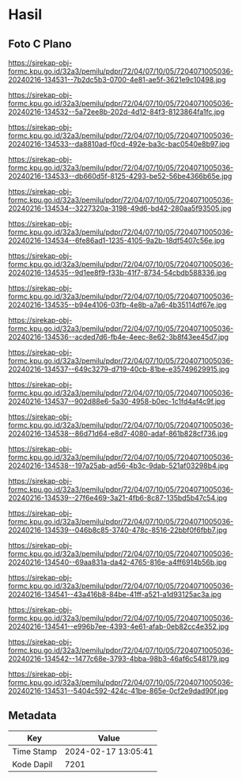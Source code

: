 # Hasil

## Foto C Plano

https://sirekap-obj-formc.kpu.go.id/32a3/pemilu/pdpr/72/04/07/10/05/7204071005036-20240216-134531--7b2dc5b3-0700-4e81-ae5f-3621e9c10498.jpg

https://sirekap-obj-formc.kpu.go.id/32a3/pemilu/pdpr/72/04/07/10/05/7204071005036-20240216-134532--5a72ee8b-202d-4d12-84f3-8123864fa1fc.jpg

https://sirekap-obj-formc.kpu.go.id/32a3/pemilu/pdpr/72/04/07/10/05/7204071005036-20240216-134533--da8810ad-f0cd-492e-ba3c-bac0540e8b97.jpg

https://sirekap-obj-formc.kpu.go.id/32a3/pemilu/pdpr/72/04/07/10/05/7204071005036-20240216-134533--db660d5f-8125-4293-be52-56be4366b65e.jpg

https://sirekap-obj-formc.kpu.go.id/32a3/pemilu/pdpr/72/04/07/10/05/7204071005036-20240216-134534--3227320a-3198-49d6-bd42-280aa5f93505.jpg

https://sirekap-obj-formc.kpu.go.id/32a3/pemilu/pdpr/72/04/07/10/05/7204071005036-20240216-134534--6fe86ad1-1235-4105-9a2b-18df5407c56e.jpg

https://sirekap-obj-formc.kpu.go.id/32a3/pemilu/pdpr/72/04/07/10/05/7204071005036-20240216-134535--9d1ee8f9-f33b-41f7-8734-54cbdb588336.jpg

https://sirekap-obj-formc.kpu.go.id/32a3/pemilu/pdpr/72/04/07/10/05/7204071005036-20240216-134535--b94e4106-03fb-4e8b-a7a6-4b35114df67e.jpg

https://sirekap-obj-formc.kpu.go.id/32a3/pemilu/pdpr/72/04/07/10/05/7204071005036-20240216-134536--acded7d6-fb4e-4eec-8e62-3b8f43ee45d7.jpg

https://sirekap-obj-formc.kpu.go.id/32a3/pemilu/pdpr/72/04/07/10/05/7204071005036-20240216-134537--649c3279-d719-40cb-81be-e35749629915.jpg

https://sirekap-obj-formc.kpu.go.id/32a3/pemilu/pdpr/72/04/07/10/05/7204071005036-20240216-134537--902d88e6-5a30-4958-b0ec-1c1fd4af4c9f.jpg

https://sirekap-obj-formc.kpu.go.id/32a3/pemilu/pdpr/72/04/07/10/05/7204071005036-20240216-134538--86d71d64-e8d7-4080-adaf-861b828cf736.jpg

https://sirekap-obj-formc.kpu.go.id/32a3/pemilu/pdpr/72/04/07/10/05/7204071005036-20240216-134538--197a25ab-ad56-4b3c-9dab-521af03298b4.jpg

https://sirekap-obj-formc.kpu.go.id/32a3/pemilu/pdpr/72/04/07/10/05/7204071005036-20240216-134539--27f6e469-3a21-4fb6-8c87-135bd5b47c54.jpg

https://sirekap-obj-formc.kpu.go.id/32a3/pemilu/pdpr/72/04/07/10/05/7204071005036-20240216-134539--046b8c85-3740-478c-8516-22bbf0f6fbb7.jpg

https://sirekap-obj-formc.kpu.go.id/32a3/pemilu/pdpr/72/04/07/10/05/7204071005036-20240216-134540--69aa831a-da42-4765-816e-a4ff6914b56b.jpg

https://sirekap-obj-formc.kpu.go.id/32a3/pemilu/pdpr/72/04/07/10/05/7204071005036-20240216-134541--43a416b8-84be-41ff-a521-a1d93125ac3a.jpg

https://sirekap-obj-formc.kpu.go.id/32a3/pemilu/pdpr/72/04/07/10/05/7204071005036-20240216-134541--e996b7ee-4393-4e61-afab-0eb82cc4e352.jpg

https://sirekap-obj-formc.kpu.go.id/32a3/pemilu/pdpr/72/04/07/10/05/7204071005036-20240216-134542--1477c68e-3793-4bba-98b3-46af6c548179.jpg

https://sirekap-obj-formc.kpu.go.id/32a3/pemilu/pdpr/72/04/07/10/05/7204071005036-20240216-134531--5404c592-424c-41be-865e-0cf2e9dad90f.jpg


## Metadata

| Key        | Value               |
| ---------- | ------------------- |
| Time Stamp | 2024-02-17 13:05:41 |
| Kode Dapil | 7201                |



